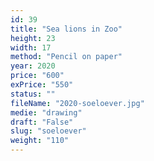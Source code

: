 ```yaml
---
id: 39
title: "Sea lions in Zoo"
height: 23
width: 17
method: "Pencil on paper"
year: 2020
price: "600"
exPrice: "550"
status: ""
fileName: "2020-soeloever.jpg"
medie: "drawing"
draft: "False"
slug: "soeloever"
weight: "110"
---
```

